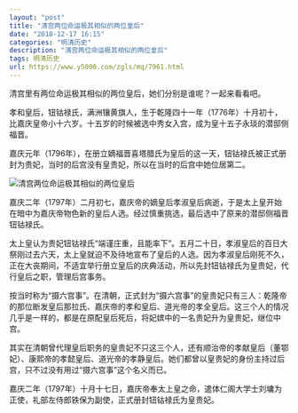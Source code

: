 ```yaml
---
layout: "post"
title: "清宫两位命运极其相似的两位皇后"
date: "2018-12-17 16:15"
categories: "明清历史"
description: "清宫两位命运极其相似的两位皇后"
tags: 明清历史
url: https://www.y5000.com/zgls/mq/7961.html
---
```






清宫里有两位命运极其相似的两位皇后，她们分别是谁呢？一起来看看吧。

孝和皇后，钮钴禄氏，满洲镶黄旗人，生于乾隆四十一年（1776年）十月初十，比嘉庆皇帝小十六岁。十五岁的时候被选中秀女入宫，成为皇十五子永琰的潜邸侧福晋。

嘉庆元年（1796年），在册立嫡福晋喜塔腊氏为皇后的这一天，钮钴禄氏被正式册封为贵妃，当时的后宫没有皇贵妃，所以在当时的后宫中她位居第二。

![清宫两位命运极其相似的两位皇后](/uploads/allimg/161221/6-16122115201O06.JPG)

嘉庆二年（1797年）二月初七，嘉庆帝的嫡皇后孝淑皇后病逝，于是太上皇开始在暗中为嘉庆帝物色新的皇后人选。经过慎重挑选，最后选中了原来的潜邸侧福晋钮钴禄氏。

太上皇认为贵妃钮钴禄氏“端谨庄重，且能率下”。五月二十日，孝淑皇后的百日大祭刚过去六天，太上皇就迫不及待地宣布了皇后的人选。因为孝淑皇后刚死不久，正在大丧期间，不适宜举行册立皇后的庆典活动，所以先封钮钴禄氏为皇贵妃，代行皇后之职，管理后宫事务。

按当时称为“摄六宫事”。在清朝，正式封为“摄六宫事”的皇贵妃只有三人：乾隆帝的那位断发皇后那拉氏、嘉庆帝的孝和皇后、道光帝的孝全皇后。这三个人的情况几乎是一样的，都是在原配皇后死后，将妃嫔中的一名贵妃升为皇贵妃，继位中宫。

其实在清朝曾代理皇后职务的皇贵妃不只这三个人，还有顺治帝的孝献皇后（董鄂妃）、康熙帝的孝懿皇后、道光帝的孝静皇后。她们都曾以皇贵妃的身份主持过后宫，只不过没有用过“摄六宫事”这个名义而已。

嘉庆二年（1797年）十月十七日，嘉庆帝奉太上皇之命，遣体仁阁大学士刘墉为正使，礼部左侍郎铁保为副使，正式册封钮钴禄氏为皇贵妃。
